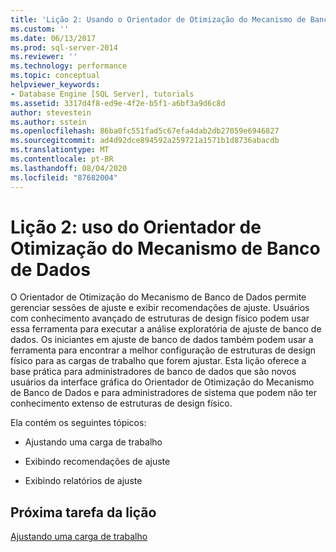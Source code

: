 ```yaml
---
title: 'Lição 2: Usando o Orientador de Otimização do Mecanismo de Banco de Dados | Microsoft Docs'
ms.custom: ''
ms.date: 06/13/2017
ms.prod: sql-server-2014
ms.reviewer: ''
ms.technology: performance
ms.topic: conceptual
helpviewer_keywords:
- Database Engine [SQL Server], tutorials
ms.assetid: 3317d4f8-ed9e-4f2e-b5f1-a6bf3a9d6c8d
author: stevestein
ms.author: sstein
ms.openlocfilehash: 86ba0fc551fad5c67efa4dab2db27059e6946827
ms.sourcegitcommit: ad4d92dce894592a259721a1571b1d8736abacdb
ms.translationtype: MT
ms.contentlocale: pt-BR
ms.lasthandoff: 08/04/2020
ms.locfileid: "87682004"
---
```

# <a name="lesson-2-using-database-engine-tuning-advisor"></a>Lição 2: uso do Orientador de Otimização do Mecanismo de Banco de Dados
  O Orientador de Otimização do Mecanismo de Banco de Dados permite gerenciar sessões de ajuste e exibir recomendações de ajuste. Usuários com conhecimento avançado de estruturas de design físico podem usar essa ferramenta para executar a análise exploratória de ajuste de banco de dados. Os iniciantes em ajuste de banco de dados também podem usar a ferramenta para encontrar a melhor configuração de estruturas de design físico para as cargas de trabalho que forem ajustar. Esta lição oferece a base prática para administradores de banco de dados que são novos usuários da interface gráfica do Orientador de Otimização do Mecanismo de Banco de Dados e para administradores de sistema que podem não ter conhecimento extenso de estruturas de design físico.  
  
 Ela contém os seguintes tópicos:  
  
-   Ajustando uma carga de trabalho  
  
-   Exibindo recomendações de ajuste  
  
-   Exibindo relatórios de ajuste  
  
## <a name="next-task-in-lesson"></a>Próxima tarefa da lição  
 [Ajustando uma carga de trabalho](lesson-1-1-tuning-a-workload.md)  
  
  
